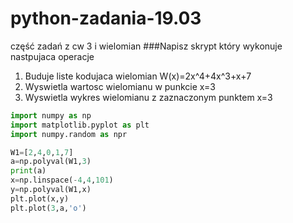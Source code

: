 # python-zadania-19.03
część zadań z cw 3 i wielomian
###Napisz skrypt który wykonuje nastpujaca operacje 
1. Buduje liste kodujaca wielomian W(x)=2x^4+4x^3+x+7
2. Wyswietla wartosc wielomianu w punkcie x=3
3. Wyswietla wykres wielomianu z zaznaczonym punktem x=3

```python
import numpy as np
import matplotlib.pyplot as plt
import numpy.random as npr

W1=[2,4,0,1,7]
a=np.polyval(W1,3)
print(a)
x=np.linspace(-4,4,101)
y=np.polyval(W1,x)
plt.plot(x,y)
plt.plot(3,a,'o')

